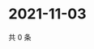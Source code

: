 # 2021-11-03

共 0 条

<!-- BEGIN WEIBO -->
<!-- 最后更新时间 Wed Nov 03 2021 14:17:08 GMT+0800 (China Standard Time) -->

<!-- END WEIBO -->
